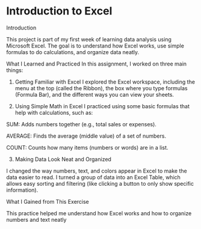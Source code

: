 # Introduction to Excel
Introduction

This project is part of my first week of learning data analysis using Microsoft Excel. The goal is to understand how Excel works, use simple formulas to do calculations, and organize data neatly.

What I Learned and Practiced
In this assignment, I worked on three main things:

1. Getting Familiar with Excel
I explored the Excel workspace, including the menu at the top (called the Ribbon), the box where you type formulas (Formula Bar), and the different ways you can view your sheets.

2. Using Simple Math in Excel
I practiced using some basic formulas that help with calculations, such as:

SUM: Adds numbers together (e.g., total sales or expenses).

AVERAGE: Finds the average (middle value) of a set of numbers.

COUNT: Counts how many items (numbers or words) are in a list.

3. Making Data Look Neat and Organized

I changed the way numbers, text, and colors appear in Excel to make the data easier to read.
I turned a group of data into an Excel Table, which allows easy sorting and filtering (like clicking a button to only show specific information).

What I Gained from This Exercise

This practice helped me understand how Excel works and how to organize numbers and text neatly
